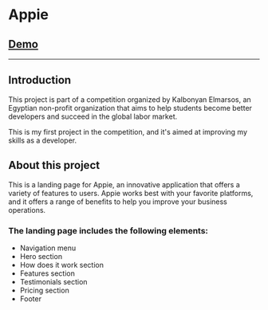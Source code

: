 # Appie

## [Demo](https://ismailkohail.github.io/appie-project/)

---

## Introduction

This project is part of a competition organized by Kalbonyan Elmarsos, an Egyptian non-profit organization that aims to help students become better developers and succeed in the global labor market.

This is my first project in the competition, and it's aimed at improving my skills as a developer.

## About this project

This is a landing page for Appie, an innovative application that offers a variety of features to users. Appie works best with your favorite platforms, and it offers a range of benefits to help you improve your business operations.

### The landing page includes the following elements:

- Navigation menu
- Hero section
- How does it work section
- Features section
- Testimonials section
- Pricing section
- Footer
